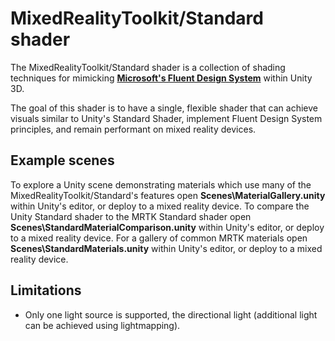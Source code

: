 # MixedRealityToolkit/Standard shader

The MixedRealityToolkit/Standard shader is a collection of shading techniques for mimicking [**Microsoft's Fluent Design System**](https://fluent.microsoft.com/) within Unity 3D.

The goal of this shader is to have a single, flexible shader that can achieve visuals similar to Unity's Standard Shader, implement Fluent Design System principles, and remain performant on mixed reality devices.

## Example scenes

To explore a Unity scene demonstrating materials which use many of the MixedRealityToolkit/Standard's features open **Scenes\MaterialGallery.unity** within Unity's editor, or deploy to a mixed reality device.
To compare the Unity Standard shader to the MRTK Standard shader open **Scenes\StandardMaterialComparison.unity** within Unity's editor, or deploy to a mixed reality device.
For a gallery of common MRTK materials open **Scenes\StandardMaterials.unity** within Unity's editor, or deploy to a mixed reality device.

## Limitations

- Only one light source is supported, the directional light (additional light can be achieved using lightmapping).
